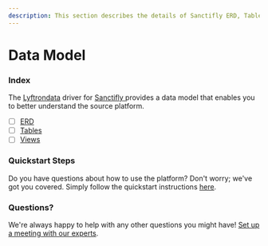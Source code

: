 ```yaml
---
description: This section describes the details of Sanctifly ERD, Tables, and Views.
---
```


# Data Model

### Index

The  [Lyftrondata](https://www.lyftrondata.com/) driver for [Sanctifly](https://www.lyftrondata.com/integration/sanctifly/)[ ](https://www.lyftrondata.com/integration/sanctifly/)provides a data model that enables you to better understand the source platform.

* [ ] [ERD](../../../marketing-analytics/sanctifly/data-model/erd.md)
* [ ] [Tables](../../../marketing-analytics/sanctifly/data-model/tables.md)
* [ ] [Views](../../../marketing-analytics/sanctifly/data-model/views.md)

### Quickstart Steps

Do you have questions about how to use the platform? Don't worry; we've got you covered. Simply follow the quickstart instructions [here](../../../../quickstart-steps.md).

### Questions? <a href="#questions" id="questions"></a>

We're always happy to help with any other questions you might have! [Set up a meeting with our experts](https://www.lyftrondata.com/book-a-meeting/).

